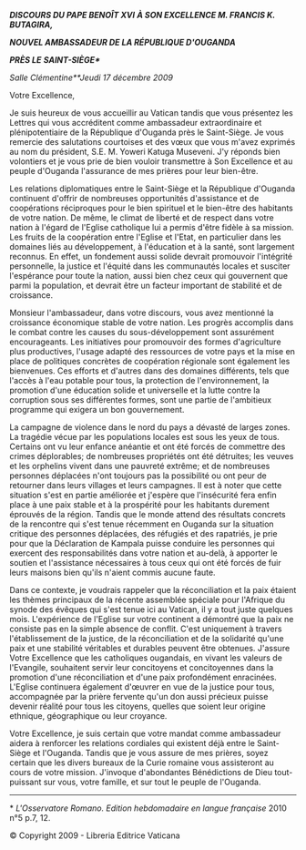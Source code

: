 ***DISCOURS DU PAPE BENOÎT XVI*** ***À SON EXCELLENCE M. FRANCIS K. BUTAGIRA,***

***NOUVEL AMBASSADEUR DE LA RÉPUBLIQUE D'OUGANDA***

***PRÈS LE*** ***SAINT-SIÈGE\****

*Salle Clémentine**Jeudi 17 décembre 2009*

Votre Excellence,

Je suis heureux de vous accueillir au Vatican tandis que vous présentez les Lettres qui vous accréditent comme ambassadeur extraordinaire et plénipotentiaire de la République d'Ouganda près le Saint-Siège. Je vous remercie des salutations courtoises et des vœux que vous m'avez exprimés au nom du président, S.E. M. Yoweri Katuga Museveni. J'y réponds bien volontiers et je vous prie de bien vouloir transmettre à Son Excellence et au peuple d'Ouganda l'assurance de mes prières pour leur bien-être.

Les relations diplomatiques entre le Saint-Siège et la République d'Ouganda continuent d'offrir de nombreuses opportunités d'assistance et de coopérations réciproques pour le bien spirituel et le bien-être des habitants de votre nation. De même, le climat de liberté et de respect dans votre nation à l'égard de l'Eglise catholique lui a permis d'être fidèle à sa mission. Les fruits de la coopération entre l'Eglise et l'Etat, en particulier dans les domaines liés au développement, à l'éducation et à la santé, sont largement reconnus. En effet, un fondement aussi solide devrait promouvoir l'intégrité personnelle, la justice et l'équité dans les communautés locales et susciter l'espérance pour toute la nation, aussi bien chez ceux qui gouvernent que parmi la population, et devrait être un facteur important de stabilité et de croissance.

Monsieur l'ambassadeur, dans votre discours, vous avez mentionné la croissance économique stable de votre nation. Les progrès accomplis dans le combat contre les causes du sous-développement sont assurément encourageants. Les initiatives pour promouvoir des formes d'agriculture plus productives, l'usage adapté des ressources de votre pays et la mise en place de politiques concrètes de coopération régionale sont également les bienvenues. Ces efforts et d'autres dans des domaines différents, tels que l'accès à l'eau potable pour tous, la protection de l'environnement, la promotion d'une éducation solide et universelle et la lutte contre la corruption sous ses différentes formes, sont une partie de l'ambitieux programme qui exigera un bon gouvernement.

La campagne de violence dans le nord du pays a dévasté de larges zones. La tragédie vécue par les populations locales est sous les yeux de tous. Certains ont vu leur enfance anéantie et ont été forcés de commettre des crimes déplorables; de nombreuses propriétés ont été détruites; les veuves et les orphelins vivent dans une pauvreté extrême; et de nombreuses personnes déplacées n'ont toujours pas la possibilité ou ont peur de retourner dans leurs villages et leurs campagnes. Il est à noter que cette situation s'est en partie améliorée et j'espère que l'insécurité fera enfin place à une paix stable et à la prospérité pour les habitants durement éprouvés de la région. Tandis que le monde attend des résultats concrets de la rencontre qui s'est tenue récemment en Ouganda sur la situation critique des personnes déplacées, des réfugiés et des rapatriés, je prie pour que la Déclaration de Kampala puisse conduire les personnes qui exercent des responsabilités dans votre nation et au-delà, à apporter le soutien et l'assistance nécessaires à tous ceux qui ont été forcés de fuir leurs maisons bien qu'ils n'aient commis aucune faute.

Dans ce contexte, je voudrais rappeler que la réconciliation et la paix étaient les thèmes principaux de la récente assemblée spéciale pour l'Afrique du synode des évêques qui s'est tenue ici au Vatican, il y a tout juste quelques mois. L'expérience de l'Eglise sur votre continent a démontré que la paix ne consiste pas en la simple absence de conflit. C'est uniquement à travers l'établissement de la justice, de la réconciliation et de la solidarité qu'une paix et une stabilité véritables et durables peuvent être obtenues. J'assure Votre Excellence que les catholiques ougandais, en vivant les valeurs de l'Evangile, souhaitent servir leur concitoyens et concitoyennes dans la promotion d'une réconciliation et d'une paix profondément enracinées. L'Eglise continuera également d'œuvrer en vue de la justice pour tous, accompagnée par la prière fervente qu'un don aussi précieux puisse devenir réalité pour tous les citoyens, quelles que soient leur origine ethnique, géographique ou leur croyance.

Votre Excellence, je suis certain que votre mandat comme ambassadeur aidera à renforcer les relations cordiales qui existent déjà entre le Saint-Siège et l'Ouganda. Tandis que je vous assure de mes prières, soyez certain que les divers bureaux de la Curie romaine vous assisteront au cours de votre mission. J'invoque d'abondantes Bénédictions de Dieu tout-puissant sur vous, votre famille, et sur tout le peuple de l'Ouganda.

* * *

\* *L'Osservatore Romano. Edition hebdomadaire en langue française* 2010 n°5 p.7, 12.

© Copyright 2009 - Libreria Editrice Vaticana